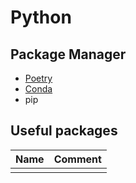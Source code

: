 ---
---

# Python

## Package Manager

- [Poetry](https://python-poetry.org/)
- [Conda](https://www.anaconda.com/)
- pip

## Useful packages

| Name | Comment |
| :--- | :------ |
|      |         |
